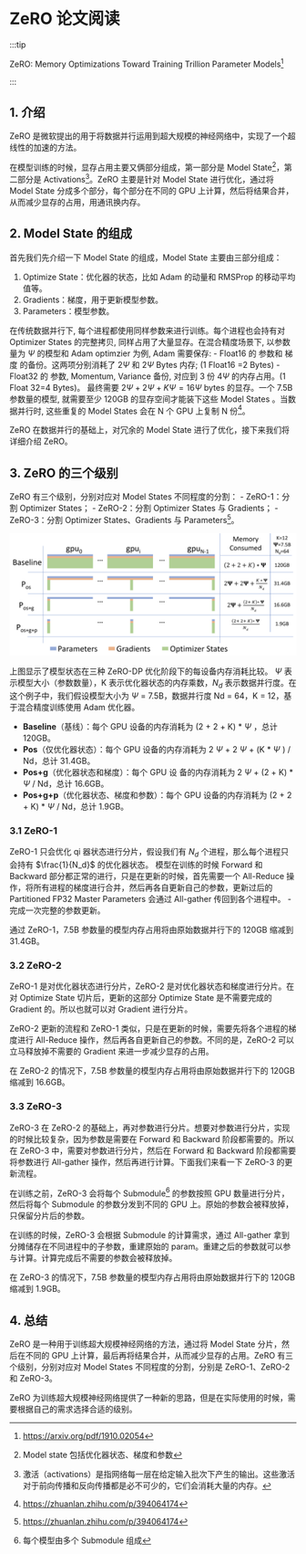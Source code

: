 # ZeRO 论文阅读

:::tip

ZeRO: Memory Optimizations Toward Training Trillion Parameter Models[^1]

:::

## 1. 介绍

ZeRO 是微软提出的用于将数据并行运用到超大规模的神经网络中，实现了一个超线性的加速的方法。

在模型训练的时候，显存占用主要又俩部分组成，第一部分是 Model State[^2]，第二部分是 Activations[^3]。ZeRO 主要是针对 Model State 进行优化，通过将 Model State 分成多个部分，每个部分在不同的 GPU 上计算，然后将结果合并，从而减少显存的占用，用通讯换内存。

## 2. Model State 的组成

首先我们先介绍一下 Model State 的组成，Model State 主要由三部分组成：

1. Optimize State：优化器的状态，比如 Adam 的动量和 RMSProp 的移动平均值等。
2. Gradients：梯度，用于更新模型参数。
3. Parameters：模型参数。

在传统数据并行下, 每个进程都使用同样参数来进行训练。每个进程也会持有对 Optimizer States 的完整拷贝, 同样占用了大量显存。在混合精度场景下, 以参数量为 $\Psi$ 的模型和 Adam optimzier 为例, Adam 需要保存: - Float16 的 参数和 梯度 的备份。这两项分别消耗了 $2 \Psi$ 和 $2 \Psi$ Bytes 内存; (1 Float16 =2 Bytes) - Float32 的 参数, Momentum, Variance 备份, 对应到 3 份 $4 \Psi$ 的内存占用。(1 Float 32=4 Bytes)。 最终需要 $2 \Psi+2 \Psi+K \Psi=16 \Psi$ bytes 的显存。一个 7.5B 参数量的模型, 就需要至少 120GB 的显存空间才能装下这些 Model States 。当数据并行时, 这些重复的 Model States 会在 N 个 GPU 上复制 N 份[^4]。

ZeRO 在数据并行的基础上，对冗余的 Model State 进行了优化，接下来我们将详细介绍 ZeRO。

## 3. ZeRO 的三个级别

ZeRO 有三个级别，分别对应对 Model States 不同程度的分割： - ZeRO-1：分割 Optimizer States； - ZeRO-2：分割 Optimizer States 与 Gradients； - ZeRO-3：分割 Optimizer States、Gradients 与 Parameters[^4]。

![picture 0](images/788e6753e3bb1c22c3cd79bc4245959b390f85dd0bbfd416c6dbafdd7048f3ad.png)  

上图显示了模型状态在三种 ZeRO-DP 优化阶段下的每设备内存消耗比较。 $\Psi$ 表示模型大小（参数数量），K 表示优化器状态的内存乘数，$N_d$ 表示数据并行度。在这个例子中，我们假设模型大小为 $\Psi$  = 7.5B，数据并行度 Nd = 64，K = 12，基于混合精度训练使用 Adam 优化器。

- **Baseline**（基线）：每个 GPU 设备的内存消耗为 (2 + 2 + K) *  $\Psi$ ，总计 120GB。
- **Pos**（仅优化器状态）：每个 GPU 设备的内存消耗为 2 $\Psi$  + 2 $\Psi$  + (K *  $\Psi$ ) / Nd，总计 31.4GB。
- **Pos+g**（优化器状态和梯度）：每个 GPU 设 备的内存消耗为 2 $\Psi$  + (2 + K) *  $\Psi$  / Nd，总计 16.6GB。
- **Pos+g+p**（优化器状态、梯度和参数）：每个 GPU 设备的内存消耗为 (2 + 2 + K) *  $\Psi$  / Nd，总计  1.9GB。


### 3.1 ZeRO-1

ZeRO-1 只会优化 qi 器状态进行分片，假设我们有 $N_d$ 个进程，那么每个进程只会持有 $\frac{1}{N_d}$ 的优化器状态。 模型在训练的时候 Forward 和 Backward 部分都正常的进行，只是在更新的时候，首先需要一个 All-Reduce 操作，将所有进程的梯度进行合并，然后再各自更新自己的参数，更新过后的 Partitioned FP32 Master Parameters 会通过 All-gather 传回到各个进程中。 - 完成一次完整的参数更新。

通过 ZeRO-1，7.5B 参数量的模型内存占用将由原始数据并行下的 120GB 缩减到 31.4GB。

### 3.2 ZeRO-2

ZeRO-1 是对优化器状态进行分片，ZeRO-2 是对优化器状态和梯度进行分片。在对 Optimize State 切片后，更新的这部分 Optimize State 是不需要完成的 Gradient 的。所以也就可以对 Gradient 进行分片。

ZeRO-2 更新的流程和 ZeRO-1 类似，只是在更新的时候，需要先将各个进程的梯度进行 All-Reduce 操作，然后再各自更新自己的参数。不同的是，ZeRO-2 可以立马释放掉不需要的 Gradient 来进一步减少显存的占用。

在 ZeRO-2 的情况下，7.5B 参数量的模型内存占用将由原始数据并行下的 120GB 缩减到 16.6GB。

### 3.3 ZeRO-3

ZeRO-3 在 ZeRO-2 的基础上，再对参数进行分片。想要对参数进行分片，实现的时候比较复杂，因为参数是需要在 Forward 和 Backward 阶段都需要的。所以在 ZeRO-3 中，需要对参数进行分片，然后在 Forward 和 Backward 阶段都需要将参数进行 All-gather 操作，然后再进行计算。下面我们来看一下 ZeRO-3 的更新流程。

在训练之前，ZeRO-3 会将每个 Submodule[^5] 的参数按照 GPU 数量进行分片，然后将每个 Submodule 的参数分发到不同的 GPU 上。原始的参数会被释放掉，只保留分片后的参数。

在训练的时候，ZeRO-3 会根据 Submodule 的计算需求，通过 All-gather 拿到分摊储存在不同进程中的子参数，重建原始的 param。重建之后的参数就可以参与计算。计算完成后不需要的参数会被释放掉。

在 ZeRO-3 的情况下，7.5B 参数量的模型内存占用将由原始数据并行下的 120GB 缩减到 1.9GB。

## 4. 总结

ZeRO 是一种用于训练超大规模神经网络的方法，通过将 Model State 分片，然后在不同的 GPU 上计算，最后再将结果合并，从而减少显存的占用。ZeRO 有三个级别，分别对应对 Model States 不同程度的分割，分别是 ZeRO-1、ZeRO-2 和 ZeRO-3。

ZeRO 为训练超大规模神经网络提供了一种新的思路，但是在实际使用的时候，需要根据自己的需求选择合适的级别。



[^1]: https://arxiv.org/pdf/1910.02054
[^2]: Model state 包括优化器状态、梯度和参数
[^3]: 激活（activations）是指网络每一层在给定输入批次下产生的输出。这些激活对于前向传播和反向传播都是必不可少的，它们会消耗大量的内存。
[^4]: https://zhuanlan.zhihu.com/p/394064174
[^5]: 每个模型由多个 Submodule 组成